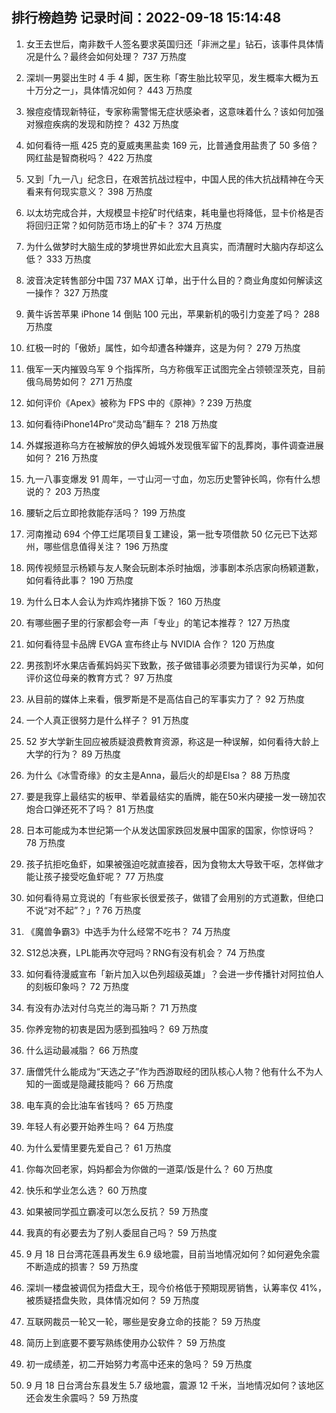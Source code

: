 
## 排行榜趋势 记录时间：2022-09-18 15:14:48
  
  1. 女王去世后，南非数千人签名要求英国归还「非洲之星」钻石，该事件具体情况是什么？最终会如何处理？ 737 万热度
    
  2. 深圳一男婴出生时 4 手 4 脚，医生称「寄生胎比较罕见，发生概率大概为五十万分之一」，具体情况如何？ 443 万热度
    
  3. 猴痘疫情现新特征，专家称需警惕无症状感染者，这意味着什么？该如何加强对猴痘疾病的发现和防控？ 432 万热度
    
  4. 如何看待一瓶 425 克的夏威夷黑盐卖 169 元，比普通食用盐贵了 50 多倍？网红盐是智商税吗？ 422 万热度
    
  5. 又到「九一八」纪念日，在艰苦抗战过程中，中国人民的伟大抗战精神在今天看来有何现实意义？ 398 万热度
    
  6. 以太坊完成合并，大规模显卡挖矿时代结束，耗电量也将降低，显卡价格是否将回归正常？如何防范市场上的矿卡？ 374 万热度
    
  7. 为什么做梦时大脑生成的梦境世界如此宏大且真实，而清醒时大脑内存却这么低？ 333 万热度
    
  8. 波音决定转售部分中国 737 MAX 订单，出于什么目的？商业角度如何解读这一操作？ 327 万热度
    
  9. 黄牛诉苦苹果 iPhone 14 倒贴 100 元出，苹果新机的吸引力变差了吗？ 288 万热度
    
  10. 红极一时的「傲娇」属性，如今却遭各种嫌弃，这是为何？ 279 万热度
    
  11. 俄军一天内摧毁乌军 9 个指挥所，乌方称俄军正试图完全占领顿涅茨克，目前俄乌局势如何？ 271 万热度
    
  12. 如何评价《Apex》被称为 FPS 中的《原神》? 239 万热度
    
  13. 如何看待iPhone14Pro“灵动岛”翻车？ 218 万热度
    
  14. 外媒报道称乌方在被解放的伊久姆城外发现俄军留下的乱葬岗，事件调查进展如何？ 216 万热度
    
  15. 九一八事变爆发 91 周年，一寸山河一寸血，勿忘历史警钟长鸣，你有什么想说的？ 203 万热度
    
  16. 腰斩之后立即抢救能存活吗？ 199 万热度
    
  17. 河南推动 694 个停工烂尾项目复工建设，第一批专项借款 50 亿元已下达郑州，哪些信息值得关注？ 196 万热度
    
  18. 网传视频显示杨颖与友人聚会玩剧本杀时抽烟，涉事剧本杀店家向杨颖道歉，如何看待此事？ 190 万热度
    
  19. 为什么日本人会认为炸鸡炸猪排下饭？ 160 万热度
    
  20. 有哪些圈⼦⾥的⾏家都会夸⼀声「专业」的笔记本推荐？ 127 万热度
    
  21. 如何看待显卡品牌 EVGA 宣布终止与 NVIDIA 合作？ 120 万热度
    
  22. 男孩割坏水果店香蕉妈妈买下致歉，孩子做错事必须要为错误行为买单，如何评价这位母亲的教育方式？ 97 万热度
    
  23. 从目前的媒体上来看，俄罗斯是不是高估自己的军事实力了？ 92 万热度
    
  24. 一个人真正很努力是什么样子？ 91 万热度
    
  25. 52 岁大学新生回应被质疑浪费教育资源，称这是一种误解，如何看待大龄上大学的行为？ 89 万热度
    
  26. 为什么《冰雪奇缘》的女主是Anna，最后火的却是Elsa？ 88 万热度
    
  27. 要是我穿上最结实的板甲、举着最结实的盾牌，能在50米内硬接一发一磅加农炮合口弹还死不了吗？ 81 万热度
    
  28. 日本可能成为本世纪第一个从发达国家跌回发展中国家的国家，你惊讶吗？ 78 万热度
    
  29. 孩子抗拒吃鱼虾，如果被强迫吃就直接吞，因为食物太大导致干呕，怎样做才能让孩子接受吃鱼虾呢？ 77 万热度
    
  30. 如何看待易立竞说的「有些家长很爱孩子，做错了会用别的方式道歉，但绝口不说“对不起”？」? 76 万热度
    
  31. 《魔兽争霸3》中选手为什么经常不吃书？ 74 万热度
    
  32. S12总决赛，LPL能再次夺冠吗？RNG有没有机会？ 74 万热度
    
  33. 如何看待漫威宣布「新片加入以色列超级英雄」？会进一步传播针对阿拉伯人的刻板印象吗？ 72 万热度
    
  34. 有没有办法对付乌克兰的海马斯？ 71 万热度
    
  35. 你养宠物的初衷是因为感到孤独吗？ 69 万热度
    
  36. 什么运动最减脂？ 66 万热度
    
  37. 唐僧凭什么能成为“天选之子”作为西游取经的团队核心人物？他有什么不为人知的一面或是隐藏技能吗？ 66 万热度
    
  38. 电车真的会比油车省钱吗？ 65 万热度
    
  39. 年轻人有必要开始养生吗？ 64 万热度
    
  40. 为什么爱情里要先爱自己？ 61 万热度
    
  41. 你每次回老家，妈妈都会为你做的一道菜/饭是什么？ 60 万热度
    
  42. 快乐和学业怎么选？ 60 万热度
    
  43. 如果被同学孤立霸凌可以怎么反抗？ 59 万热度
    
  44. 我真的有必要去为了别人委屈自己吗？ 59 万热度
    
  45. 9 月 18 日台湾花莲县再发生 6.9 级地震，目前当地情况如何？如何避免余震不断造成的损害？ 59 万热度
    
  46. 深圳一楼盘被调侃为捂盘大王，现今价格低于预期现房销售，认筹率仅 41%，被质疑捂盘失败，具体情况如何？ 59 万热度
    
  47. 互联网裁员一轮又一轮，哪些是安身立命的技能？ 59 万热度
    
  48. 简历上到底要不要写熟练使用办公软件？ 59 万热度
    
  49. 初一成绩差，初二开始努力考高中还来的急吗？ 59 万热度
    
  50. 9 月 18 日台湾台东县发生 5.7 级地震，震源 12 千米，当地情况如何？该地区还会发生余震吗？ 59 万热度
    